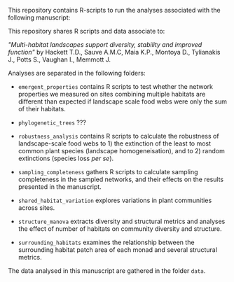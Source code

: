 This repository contains R-scripts to run the analyses associated with the following manuscript:

This repository shares R scripts and data associate to:

*"Multi-habitat landscapes support diversity, stability and improved function"* by Hackett T.D., Sauve A.M.C, Maia K.P., Montoya D., Tylianakis J., Potts S., Vaughan I., Memmott J.

Analyses are separated in the following folders:

* `emergent_properties` contains R scripts to test whether the network properties we measured
on sites combining multiple habitats are different than expected if landscape scale food
webs were only the sum of their habitats.

* `phylogenetic_trees` ???

* `robustness_analysis` contains R scripts to calculate the robustness of landscape-scale food webs to 1) the extinction of the least to most common plant species (landscape homogeneisation), and to 2) random extinctions (species loss *per se*).

* `sampling_completeness` gathers R scripts to calculate sampling completeness in the sampled networks, and their effects on the results presented in the manuscript.

* `shared_habitat_variation` explores variations in plant communities across sites.

* `structure_manova` extracts diversity and structural metrics and analyses the effect of number of habitats on community diversity and structure.

* `surrounding_habitats` examines the relationship between the surrounding habitat patch area of each monad and several structural metrics.

The data analysed in this manuscript are gathered in the folder `data`.


